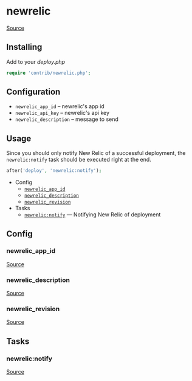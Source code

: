 <!-- DO NOT EDIT THIS FILE! -->
<!-- Instead edit contrib/newrelic.php -->
<!-- Then run bin/docgen -->

# newrelic

[Source](/contrib/newrelic.php)


## Installing

Add to your _deploy.php_

```php
require 'contrib/newrelic.php';
```

## Configuration

- `newrelic_app_id` – newrelic's app id
- `newrelic_api_key` – newrelic's api key
- `newrelic_description` – message to send

## Usage

Since you should only notify New Relic of a successful deployment, the `newrelic:notify` task should be executed right at the end.

```php
after('deploy', 'newrelic:notify');
```



* Config
  * [`newrelic_app_id`](#newrelic_app_id)
  * [`newrelic_description`](#newrelic_description)
  * [`newrelic_revision`](#newrelic_revision)
* Tasks
  * [`newrelic:notify`](#newrelicnotify) — Notifying New Relic of deployment

## Config
### newrelic_app_id
[Source](https://github.com/deployphp/deployer/search?q=newrelic_app_id+in%3Afile+language%3Aphp+path%3Acontrib+filename%3Anewrelic.php)



### newrelic_description
[Source](https://github.com/deployphp/deployer/search?q=newrelic_description+in%3Afile+language%3Aphp+path%3Acontrib+filename%3Anewrelic.php)



### newrelic_revision
[Source](https://github.com/deployphp/deployer/search?q=newrelic_revision+in%3Afile+language%3Aphp+path%3Acontrib+filename%3Anewrelic.php)




## Tasks
### newrelic:notify
[Source](https://github.com/deployphp/deployer/search?q=newrelic%3Anotify+in%3Afile+language%3Aphp+path%3Acontrib+filename%3Anewrelic.php)



